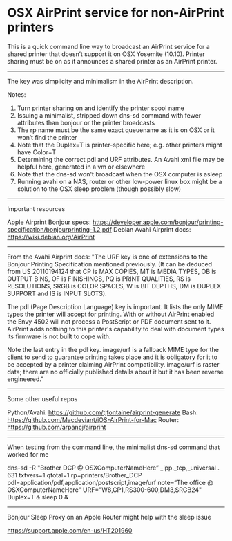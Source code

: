 # OSX AirPrint service for non-AirPrint printers

This is a quick command line way to broadcast an AirPrint service for a shared printer that doesn’t support it on OSX Yosemite (10.10). Printer sharing must be on as it announces a shared printer as an AirPrint printer.

***

The key was simplicity and minimalism in the AirPrint description.

Notes:

1. Turn printer sharing on and identify the printer spool name
2. Issuing a minimalist, stripped down dns-sd command with fewer attributes than bonjour or the printer broadcasts
3. The rp name must be the same exact queuename as it is on OSX or it won’t find the printer
4. Note that the Duplex=T is printer-specific here; e.g. other printers might have Color=T
5. Determining the correct pdl and URF attributes. An Avahi xml file may be helpful here, generated in a vm or elsewhere
6. Note that the dns-sd won't broadcast when the OSX computer is asleep
7. Running avahi on a NAS, router or other low-power linux box might be a solution to the OSX sleep problem (though possibly slow)

***

Important resources

Apple Airprint Bonjour specs: https://developer.apple.com/bonjour/printing-specification/bonjourprinting-1.2.pdf
Debian Avahi Airprint docs: https://wiki.debian.org/AirPrint

***

From the Avahi Airprint docs: "The URF key is one of extensions to the Bonjour Printing Specification mentioned previously. (It can be deduced from US 20110194124 that CP is MAX COPIES, MT is MEDIA TYPES, OB is OUTPUT BINS, OF is FINISHINGS, PQ is PRINT QUALITIES, RS is RESOLUTIONS, SRGB is COLOR SPACES, W is BIT DEPTHS, DM is DUPLEX SUPPORT and IS is INPUT SLOTS).

The pdl (Page Description Language) key is important. It lists the only MIME types the printer will accept for printing. With or without AirPrint enabled the Envy 4502 will not process a PostScript or PDF document sent to it. AirPrint adds nothing to this printer's capability to deal with document types its firmware is not built to cope with.

Note the last entry in the pdl key. image/urf is a fallback MIME type for the client to send to guarantee printing takes place and it is obligatory for it to be accepted by a printer claiming AirPrint compatibility. image/urf is raster data; there are no officially published details about it but it has been reverse engineered."

***

Some other useful repos

Python/Avahi: https://github.com/tjfontaine/airprint-generate
Bash: https://github.com/Macdeviant/iOS-AirPrint-for-Mac
Router: https://github.com/arpancj/airprint

***

When testing from the command line, the minimalist dns-sd command that worked for me

dns-sd -R "Brother DCP @ OSXComputerNameHere” _ipp._tcp,_universal . 631 txtvers=1 qtotal=1 rp=printers/Brother_DCP pdl=application/pdf,application/postscript,image/urf note=“The office @ OSXComputerNameHere" URF="W8,CP1,RS300-600,DM3,SRGB24" Duplex=T & sleep 0 &

***

Bonjour Sleep Proxy on an Apple Router might help with the sleep issue

https://support.apple.com/en-us/HT201960
